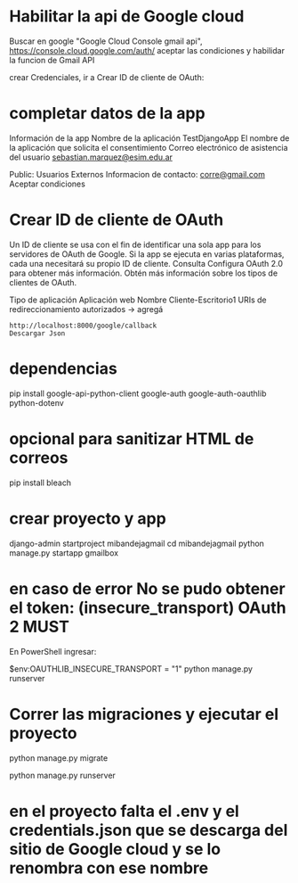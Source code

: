# Habilitar la api de Google cloud

Buscar en google "Google Cloud Console gmail api", 
https://console.cloud.google.com/auth/
aceptar las condiciones y habilidar la funcion de Gmail API

crear Credenciales, ir a Crear ID de cliente de OAuth:
# completar datos de la app
Información de la app
    Nombre de la aplicación
        TestDjangoApp
El nombre de la aplicación que solicita el consentimiento
Correo electrónico de asistencia del usuario
            sebastian.marquez@esim.edu.ar

Public: Usuarios Externos
Informacion de contacto: corre@gmail.com
Aceptar condiciones

# Crear ID de cliente de OAuth
Un ID de cliente se usa con el fin de identificar una sola app para los servidores de OAuth de Google. Si la app se ejecuta en varias plataformas, cada una necesitará su propio ID de cliente. Consulta Configura OAuth 2.0  para obtener más información. Obtén más información  sobre los tipos de clientes de OAuth.

Tipo de aplicación
    Aplicación web
Nombre
    Cliente-Escritorio1
URIs de redireccionamiento autorizados → agregá

    http://localhost:8000/google/callback
    Descargar Json

# dependencias
pip install google-api-python-client google-auth google-auth-oauthlib python-dotenv
# opcional para sanitizar HTML de correos
pip install bleach

# crear proyecto y app
django-admin startproject mibandejagmail 
cd mibandejagmail 
python manage.py startapp gmailbox

# en caso de error No se pudo obtener el token: (insecure_transport) OAuth 2 MUST 
En PowerShell ingresar:

$env:OAUTHLIB_INSECURE_TRANSPORT = "1"
python manage.py runserver

# Correr las migraciones y ejecutar el proyecto
python manage.py migrate


python manage.py runserver

# en el proyecto falta el .env y el credentials.json que se descarga del sitio de Google cloud y se lo renombra con ese nombre
